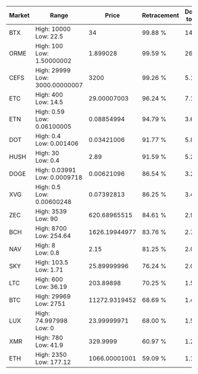 | Market | Range | Price| Retracement | Doubles to 50% |
| --- | --- | --- | --- | --- |
| BTX | High: 10000<br />Low: 22.5 | 34 | 99.88 % | 147.39 |
| ORME | High: 100<br />Low: 1.50000002 | 1.899028 | 99.59 % | 26.72 |
| CEFS | High: 29999<br />Low: 3000.00000007 | 3200 | 99.26 % | 5.16 |
| ETC | High: 400<br />Low: 14.5 | 29.00007003 | 96.24 % | 7.15 |
| ETN | High: 0.59<br />Low: 0.06100005 | 0.08854994 | 94.79 % | 3.68 |
| DOT | High: 0.4<br />Low: 0.001406 | 0.03421006 | 91.77 % | 5.87 |
| HUSH | High: 30<br />Low: 0.4 | 2.89 | 91.59 % | 5.26 |
| DOGE | High: 0.03991<br />Low: 0.0009718 | 0.00621096 | 86.54 % | 3.29 |
| XVG | High: 0.5<br />Low: 0.00600248 | 0.07392813 | 86.25 % | 3.42 |
| ZEC | High: 3539<br />Low: 90 | 620.68965515 | 84.61 % | 2.92 |
| BCH | High: 8700<br />Low: 254.64 | 1626.19944977 | 83.76 % | 2.75 |
| NAV | High: 8<br />Low: 0.8 | 2.15 | 81.25 % | 2.05 |
| SKY | High: 103.5<br />Low: 1.71 | 25.89999996 | 76.24 % | 2.03 |
| LTC | High: 600<br />Low: 36.19 | 203.89898 | 70.25 % | 1.56 |
| BTC | High: 29969<br />Low: 2751 | 11272.9319452 | 68.69 % | 1.45 |
| LUX | High: 74.997998<br />Low: 0 | 23.99999971 | 68.00 % | 1.56 |
| XMR | High: 780<br />Low: 41.9 | 329.9999 | 60.97 % | 1.25 |
| ETH | High: 2350<br />Low: 177.12 | 1066.00001001 | 59.09 % | 1.19 |
